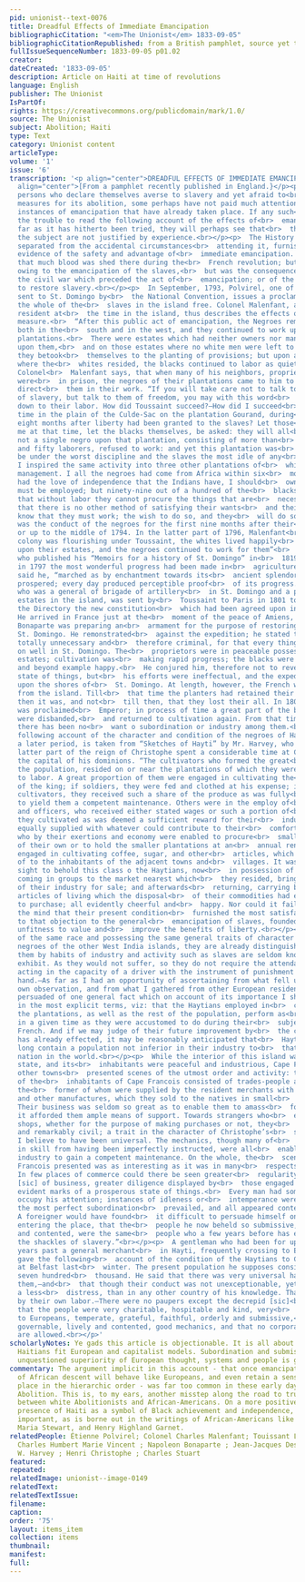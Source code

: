 ```yaml
---
pid: unionist--text-0076
title: Dreadful Effects of Immediate Emancipation
bibliographicCitation: "<em>The Unionist</em> 1833-09-05"
bibliographicCitationRepublished: from a British pamphlet, source yet to be researched
fullIssueSequenceNumber: 1833-09-05 p01.02
creator: 
dateCreated: '1833-09-05'
description: Article on Haiti at time of revolutions
language: English
publisher: The Unionist
IsPartOf: 
rights: https://creativecommons.org/publicdomain/mark/1.0/
source: The Unionist
subject: Abolition; Haiti
type: Text
category: Unionist content
articleType: 
volume: '1'
issue: '6'
transcription: '<p align="center">DREADFUL EFFECTS OF IMMEDIATE EMANCIPATION</p><p
  align="center">[From a pamphlet recently published in England.}</p><p>  Of the many
  persons who declare themselves averse to slavery and yet afraid to<br>  join in
  measures for its abolition, some perhaps have not paid much attention<br>  to the
  instances of emancipation that have already taken place. If any such<br>  will take
  the trouble to read the following account of the effects of<br>  emancipation as
  far as it has hitherto been tried, they will perhaps see that<br>  their fears on
  the subject are not justified by experience.<br></p><p>  The History of Hayti when
  separated from the accidental circumstances<br>  attending it, furnishes irrefragable
  evidence of the safety and advantage of<br>  immediate emancipation. It is true
  that much blood was shed there during the<br>  French revolution; but this was not
  owing to the emancipation of the slaves,<br>  but was the consequence either of
  the civil war which preceded the act of<br>  emancipation; or of the atrocious attempt
  to restore slavery.<br></p><p>  In September, 1793, Polvirel, one of the Commissioners
  sent to St. Domingo by<br>  the National Convention, issues a proclamation declaring
  the whole of the<br>  slaves in the island free. Colonel Malenfant, a slave proprietor,
  resident at<br>  the time in the island, thus describes the effects of this sudden
  measure.<br>  “After this public act of emancipation, the Negroes remained quiet
  both in the<br>  south and in the west, and they continued to work upon all the
  plantations.<br>  There were estates which had neither owners nor managers resident
  upon them,<br>  and on those estates where no white men were left to direct them,
  they betook<br>  themselves to the planting of provisions; but upon all plantations
  where the<br>  whites resided, the blacks continued to labor as quietly as before.”
  Colonel<br>  Malenfant says, that when many of his neighbors, proprietors or managers,
  were<br>  in prison, the negroes of their plantations came to him to beg him to
  direct<br>  them in their work. “If you will take care not to talk to them of the<br>  restoration
  of slavery, but talk to them of freedom, you may with this word<br>  chain them
  down to their labor. How did Toussaint succeed?—How did I succeed<br>  before is
  time in the plain of the Culde-Sac on the plantation Gourand, during<br>  more than
  eight months after liberty had been granted to the slaves? Let those<br>  who knew
  me at that time, let the blacks themselves, be asked: they will all<br>  reply that
  not a single negro upon that plantation, consisting of more than<br>  four hundred
  and fifty laborers, refused to work: and yet this plantation was<br>  thought to
  be under the worst discipline and the slaves the most idle of any<br>  in the plain.
  I inspired the same activity into three other plantations of<br>  which I had the
  management. I all the negroes had come from Africa within six<br>  months, if they
  had the love of independence that the Indians have, I should<br>  own that force
  must be employed; but ninety-nine out of a hundred of the<br>  blacks are aware
  that without labor they cannot procure the things that are<br>  necessary for them;
  that there is no other method of satisfying their wants<br>  and their tastes. They
  know that they must work; the wish to do so, and they<br>  will do so.”<br></p><p>  Such
  was the conduct of the negroes for the first nine months after their<br>  liberation,
  or up to the middle of 1794. In the latter part of 1796, Malenfant<br>  says, “The
  colony was flourishing under Toussaint, the whites lived happily<br>  and in peace
  upon their estates, and the negroes continued to work for them”<br>  General Lecroix
  who published his “Memoirs for a history of St. Domingo” in<br>  1819, says that
  in 1797 the most wonderful progress had been made in<br>  agriculture. “The Colony,”
  said he, “marched as by enchantment towards its<br>  ancient splendor: cultivation
  prospered; every day produced perceptible proof<br>  of its progress.” General Vincent,
  who was a general of brigade of artillery<br>  in St. Domingo and a proprietor of
  estates in the island, was sent by<br>  Toussaint to Paris in 1801 to lay before
  the Directory the new constitution<br>  which had been agreed upon in St. Domingo.
  He arrived in France just at the<br>  moment of the peace of Amiens, and found that
  Bonaparte was preparing an<br>  armament for the purpose of restoring slavery in
  St. Domingo. He remonstrated<br>  against the expedition; he stated that it was
  totally unnecessary and<br>  therefore criminal, for that every thing was going
  on well in St. Domingo. The<br>  proprietors were in peaceable possessions of their
  estates; cultivation was<br>  making rapid progress; the blacks were industrious
  and beyond example happy.<br>  He conjured him, therefore not to reverse this beautiful
  state of things, but<br>  his efforts were ineffectual, and the expedition arrived
  upon the shores of<br>  St. Domingo. At length, however, the French were driven
  from the island. Till<br>  that time the planters had retained their property, and
  then it was, and not<br>  till then, that they lost their all. In 1804 Dessalines
  was proclaimed<br>  Emperor; in process of time a great part of the black troops
  were disbanded,<br>  and returned to cultivation again. From that time to this,
  there has been no<br>  want o subordination or industry among them.<br></p><p>  The
  following account of the character and condition of the negroes of Hayti,<br>  at
  a later period, is taken from “Sketches of Hayti” by Mr. Harvey, who during<br>  the
  latter part of the reign of Christophe spent a considerable time at Cape<br>  François
  the capital of his dominions. “The cultivators who formed the great<br>  mass of
  the population, resided on or near the plantations of which they were<br>  appointed
  to labor. A great proportion of them were engaged in cultivating the<br>  estates
  of the king; if soldiers, they were fed and clothed at his expense; if<br>  regular
  cultivators, they received such a share of the produce as was fully<br>  adequate
  to yield them a competent maintenance. Others were in the employ of<br>  the nobles
  and officers, who received either stated wages or such a portion of<br>  the article
  they cultivated as was deemed a sufficient reward for their<br>  industry, were
  equally supplied with whatever could contribute to their<br>  comfort. And those
  who by their exertions and economy were enabled to procure<br>  small spots of land
  of their own or to hold the smaller plantations at an<br>  annual rent, were diligently
  engaged in cultivating coffee, sugar, and other<br>  articles, which they disposed
  of to the inhabitants of the adjacent towns and<br>  villages. It was an interesting
  sight to behold this class o the Haytians, now<br>  in possession of their freedom,
  coming in groups to the market nearest which<br>  they resided, bringing the produce
  of their industry for sale; and afterwards<br>  returning, carrying back the necessary
  articles of living which the disposal<br>  of their commodities had enabled them
  to purchase; all evidently cheerful and<br>  happy. Nor could it fail to occur to
  the mind that their present condition<br>  furnished the most satisfactory answer
  to that objection to the general<br>  emancipation of slaves, founded on their alleged
  unfitness to value and<br>  improve the benefits of liberty.<br></p><p>  Though
  of the same race and possessing the same general traits of character as<br>  the
  negroes of the other West India islands, they are already distinguished<br>  from
  them by habits of industry and activity such as slaves are seldom known<br>  to
  exhibit. As they would not suffer, so they do not require the attendance of<br>  one
  acting in the capacity of a driver with the instrument of punishment in<br>  his
  hand.—As far as I had an opportunity of ascertaining from what fell under<br>  my
  own observation, and from what I gathered from other European residents, I<br>  am
  persuaded of one general fact which on account of its importance I shall<br>  state
  in the most explicit terms, viz: that the Haytians employed in<br>  cultivating
  the plantations, as well as the rest of the population, perform as<br>  much work
  in a given time as they were accustomed to do during their<br>  subjection to the
  French. And if we may judge of their future improvement by<br>  the change which
  has already effected, it may be reasonably anticipated that<br>  Hayti will ere
  long contain a population not inferior in their industry to<br>  that of any civilized
  nation in the world.<br></p><p>  While the interior of this island was in this improving
  state, and its<br>  inhabitants were peaceful and industrious, Cape Francois and
  other towns<br>  presented scenes of the utmost order and activity: the great majority
  of the<br>  inhabitants of Cape Francois consisted of trades-people and mechanics,
  the<br>  former of whom were supplied by the resident merchants with cloths, linens,<br>  silks
  and other manufactures, which they sold to the natives in small<br>  quantities.
  Their business was seldom so great as to enable them to amass<br>  fortunes, but
  it afforded them ample means of support. Towards strangers who<br>  entered their
  shops, whether for the purpose of making purchases or not, they<br>  were invariably
  and remarkably civil; a trait in the character of Christophe’s<br>  subjects which
  I believe to have been universal. The mechanics, though many of<br>  them were deficient
  in skill from having been imperfectly instructed, were all<br>  enabled by their
  industry to gain a competent maintenance. On the whole, the<br>  scene which Cape
  Francois presented was as interesting as it was in many<br>  respects surprising.
  In few places of commerce could there be seen greater<br>  regularity in the despatch
  [sic] of business, greater diligence displayed by<br>  those engaged in it, or more
  evident marks of a prosperous state of things.<br>  Every man had some calling to
  occupy his attention; instances of idleness or<br>  intemperance were of rare occurrence,
  the most perfect subordination<br>  prevailed, and all appeared contented and happy.
  A foreigner would have found<br>  it difficult to persuade himself on his first
  entering the place, that the<br>  people he now beheld so submissive, industrious
  and contented, were the same<br>  people who a few years before has escaped from
  the shackles of slavery.”<br></p><p>  A gentleman who had been for upwards of twenty
  years past a general merchant<br>  in Hayti, frequently crossing to Europe and America,
  gave the following<br>  account of the condition of the Haytians to Capt. Stuart
  at Belfast last<br>  winter. The present population he supposes consists of at least
  seven hundred<br>  thousand. He said that there was very universal happiness amongst
  them,—and<br>  that though their conduct was not unexceptionable, yet there was
  a less<br>  distress, than in any other country of his knowledge. That they obtained<br>  abundance
  by their own labor.—There were no paupers except the decrepid [sic]<br>  and aged:
  that the people were very charitable, hospitable and kind, very<br>  respectful
  to Europeans, temperate, grateful, faithful, orderly and submissive,<br>  easily
  governable, lively and contented, good mechanics, and that no corporal<br>  punishments
  are allowed.<br></p>'
scholarlyNotes: Ye gads this article is objectionable. It is all about how much the
  Haitians fit European and capitalist models. Subordination and submission, and the
  unquestioned superiority of European thought, systems and people is grating.
commentary: The argument implicit in this account - that once emancipated, people
  of African descent will behave like Europeans, and even retain a sense of their
  place in the hierarchic order - was far too common in these early days of Immediate
  Abolition. This is, to my ears, another misstep along the road to true allyship
  between white Abolitionists and African-Americans. On a more positive note, the
  presence of Haiti as a symbol of Black achievement and independence, was always
  important, as is borne out in the writings of African-Americans like David Walker,
  Maria Stewart, and Henry Highland Garnet.
relatedPeople: Étienne Polvirel; Colonel Charles Malenfant; Touissant Louverture;
  Charles Humbert Marie Vincent ; Napoleon Bonaparte ; Jean-Jacques Dessalines ; William
  W. Harvey ; Henri Christophe ; Charles Stuart
featured: 
repeated: 
relatedImage: unionist--image-0149
relatedText: 
relatedTextIssue: 
filename: 
caption: 
order: '75'
layout: items_item
collection: items
thumbnail: 
manifest: 
full: 
---
```

